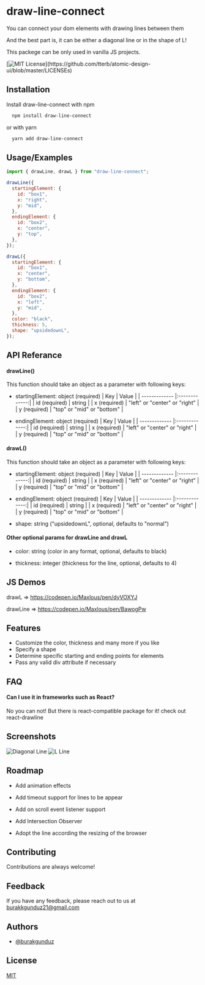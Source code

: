 # draw-line-connect

You can connect your dom elements with drawing lines between them

And the best part is, it can be either a diagonal line or in the shape of L!

This packege can be only used in vanilla JS projects.

[![MIT License](https://img.shields.io/apm/l/atomic-design-ui.svg?)](https://github.com/tterb/atomic-design-ui/blob/master/LICENSEs)

## Installation

Install draw-line-connect with npm

```bash
  npm install draw-line-connect
```

or with yarn

```bash
  yarn add draw-line-connect
```

## Usage/Examples

```javascript
import { drawLine, drawL } from "draw-line-connect";

drawLine({
  startingElement: {
    id: "box1",
    x: "right",
    y: "mid",
  },
  endingElement: {
    id: "box2",
    x: "center",
    y: "top",
  },
});

drawL({
  startingElement: {
    id: "box1",
    x: "center",
    y: "bottom",
  },
  endingElement: {
    id: "box2",
    x: "left",
    y: "mid",
  },
  color: "black",
  thickness: 5,
  shape: "upsidedownL",
});
```

## API Referance

#### drawLine()

This function should take an object as a parameter with following keys:

- startingElement: object (required)
  | Key | Value |
  | ------------- |:-------------:|
  | id (required) | string |
  | x (required) | "left" or "center" or "right" |
  | y (required) | "top" or "mid" or "bottom" |

- endingElement: object (required)
  | Key | Value |
  | ------------- |:-------------:|
  | id (required) | string |
  | x (required) | "left" or "center" or "right" |
  | y (required) | "top" or "mid" or "bottom" |

#### drawL()

This function should take an object as a parameter with following keys:

- startingElement: object (required)
  | Key | Value |
  | ------------- |:-------------:|
  | id (required) | string |
  | x (required) | "left" or "center" or "right" |
  | y (required) | "top" or "mid" or "bottom" |

- endingElement: object (required)
  | Key | Value |
  | ------------- |:-------------:|
  | id (required) | string |
  | x (required) | "left" or "center" or "right" |
  | y (required) | "top" or "mid" or "bottom" |

- shape: string ("upsidedownL", optional, defaults to "normal")

#### Other optional params for drawLine and drawL

- color: string (color in any format, optional, defaults to black)

- thickness: integer (thickness for the line, optional, defaults to 4)

## JS Demos

drawL => https://codepen.io/Maxlous/pen/dyVOXYJ

drawLine => https://codepen.io/Maxlous/pen/BawogPw

## Features

- Customize the color, thickness and many more if you like
- Specify a shape
- Determine specific starting and ending points for elements
- Pass any valid div attribute if necessary

## FAQ

#### Can I use it in frameworks such as React?

No you can not! But there is react-compatible package for it! check out react-drawline

## Screenshots

![Diagonal Line](https://res.cloudinary.com/maxlous/image/upload/v1640438489/for%20developmental%20projects/Screen_Shot_2021-12-25_at_16.15.58_sf58v6.png)
![L Line](https://res.cloudinary.com/maxlous/image/upload/v1640438489/for%20developmental%20projects/Screen_Shot_2021-12-25_at_16.20.53_olkduh.png)

## Roadmap

- Add animation effects

- Add timeout support for lines to be appear

- Add on scroll event listener support

- Add Intersection Observer

- Adopt the line according the resizing of the browser

## Contributing

Contributions are always welcome!

## Feedback

If you have any feedback, please reach out to us at burakkgunduz21@gmail.com

## Authors

- [@burakgunduz](https://www.github.com/burakkgunduzz)

## License

[MIT](https://choosealicense.com/licenses/mit/)

